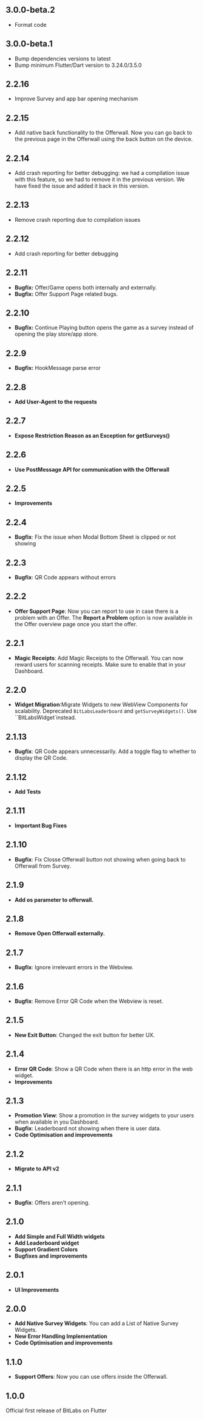 ## 3.0.0-beta.2

- Format code

## 3.0.0-beta.1

- Bump dependencies versions to latest
- Bump minimum Flutter/Dart version to 3.24.0/3.5.0

## 2.2.16

- Improve Survey and app bar opening mechanism 

## 2.2.15

- Add native back functionality to the Offerwall. Now you can go back to the previous page in the
  Offerwall using the back button on the device.

## 2.2.14

- Add crash reporting for better debugging: we had a compilation issue with this feature, so we had
  to remove it in the previous version. We have fixed the issue and added it back in this version.

## 2.2.13

- Remove crash reporting due to compilation issues

## 2.2.12

- Add crash reporting for better debugging

## 2.2.11

- **Bugfix:** Offer/Game opens both internally and externally.
- **Bugfix:** Offer Support Page related bugs.

## 2.2.10

- **Bugfix:** Continue Playing button opens the game as a survey instead of opening the play
  store/app store.

## 2.2.9

- **Bugfix:** HookMessage parse error

## 2.2.8

- **Add User-Agent to the requests**

## 2.2.7

- **Expose Restriction Reason as an Exception for getSurveys()**

## 2.2.6

- **Use PostMessage API for communication with the Offerwall**

## 2.2.5

- **Improvements**

## 2.2.4

- **Bugfix**: Fix the issue when Modal Bottom Sheet is clipped or not showing

## 2.2.3

- **Bugfix**: QR Code appears without errors

## 2.2.2

- **Offer Support Page**: Now you can report to use in case there is a problem with an Offer.
  The **Report a Problem** option is now available in the Offer overview page once you start the
  offer.

## 2.2.1

- **Magic Receipts**: Add Magic Receipts to the Offerwall. You can now reward users for scanning
  receipts. Make sure to enable that in your Dashboard.

## 2.2.0

- **Widget Migration**:Migrate Widgets to new WebView Components for scalability.
  Deprecated `BitLabsLeaderboard` and `getSurveyWidgets()`. Use ``BitLabsWidget`instead.

## 2.1.13

- **Bugfix**: QR Code appears unnecessarily. Add a toggle flag to whether to display the QR Code.

## 2.1.12

- **Add Tests**

## 2.1.11

- **Important Bug Fixes**

## 2.1.10

- **Bugfix**: Fix Closse Offerwall button not showing when going back to Offerwall from Survey.

## 2.1.9

- **Add os parameter to offerwall.**

## 2.1.8

- **Remove Open Offerwall externally.**

## 2.1.7

- **Bugfix**: Ignore irrelevant errors in the Webview.

## 2.1.6

- **Bugfix**: Remove Error QR Code when the Webview is reset.

## 2.1.5

- **New Exit Button**: Changed the exit button for better UX.

## 2.1.4

- **Error QR Code**: Show a QR Code when there is an http error in the web widget.
- **Improvements**

## 2.1.3

- **Promotion View**: Show a promotion in the survey widgets to your users when available in you
  Dashboard.
- **Bugfix**: Leaderboard not showing when there is user data.
- **Code Optimisation and improvements**

## 2.1.2

- **Migrate to API v2**

## 2.1.1

- **Bugfix**: Offers aren't opening.

## 2.1.0

- **Add Simple and Full Width widgets**
- **Add Leaderboard widget**
- **Support Gradient Colors**
- **Bugfixes and improvements**

## 2.0.1

- **UI Improvements**

## 2.0.0

- **Add Native Survey Widgets**: You can add a List of Native Survey Widgets.
- **New Error Handling Implementation**
- **Code Optimisation and improvements**

## 1.1.0

- **Support Offers**: Now you can use offers inside the Offerwall.

## 1.0.0

Official first release of BitLabs on Flutter
